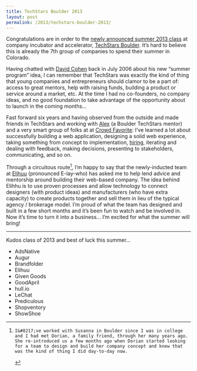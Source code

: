 ```yaml
---
title: TechStars Boulder 2013
layout: post
permalink: /2013/techstars-boulder-2013/
---
```

Congratulations are in order to the [newly announced summer 2013 class](http://www.techstars.com/introducing-techstars-boulder-summer-2013/) at company incubator and accelerator, [TechStars Boulder](http://www.techstars.com/program/locations/boulder/). It&#8217;s hard to believe this is already the 7th group of companies to spend their summer in Colorado.

Having chatted with [David Cohen][4] back in July 2006 about his new &#8220;summer program&#8221; idea, I can remember that TechStars was exactly the kind of thing that young companies and entrepreneurs should clamor to be a part of: access to great mentors, help with raising funds, building a product or service around a market, etc. At the time I had no co-founders, no company ideas, and no good foundation to take advantage of the opportunity about to launch in the coming months&#8230;

Fast forward six years and having observed from the outside and made friends in TechStars and working with [Alex][5] (a Boulder TechStars mentor) and a very smart group of folks at at [Crowd Favorite][6]: I&#8217;ve learned a lot about successfully building a web application, designing a solid web experience, taking something from concept to implementation, [hiring][7], iterating and dealing with feedback, making decisions, presenting to stakeholders, communicating, and so on.

Through a circuitous route[^1], I&#8217;m happy to say that the newly-inducted team at [Elihuu][8] (pronounced E-lay-who) has asked me to help lend advice and mentorship around building their web-based company. The idea behind Elihhu is to use proven processes and allow technology to connect designers (with product ideas) and manufacturers (who have extra capacity) to create products together and sell them in lieu of the typical agency / brokerage model. I&#8217;m proud of what the team has designed and built in a few short months and it&#8217;s been fun to watch and be involved in. Now it&#8217;s time to turn it into a business&#8230; I&#8217;m excited for what the summer will bring!

* * *

Kudos class of 2013 and best of luck this summer&#8230;

*   AdsNative
*   Augur
*   Brandfolder
*   Elihuu
*   Given Goods
*   GoodApril
*   hull.io
*   LeChat
*   Prediculous
*   Shopventory
*   ShowShoe

[^1]:    I&#8217;ve worked with Susanna in Boulder since I was in college and I had met Dorian, a family friend, through her many years ago. She re-introduced us a few months ago when Dorian started looking for a team to design and build her company concept and knew that was the kind of thing I did day-to-day now.

 [4]: http://www.davidgcohen.com
 [5]: http://alexking.org
 [6]: http://crowdfavorite.com/
 [7]: http://devin.reams.me/2013/where-do-you-post-your-job-listings/
 [8]: http://elihuu.com